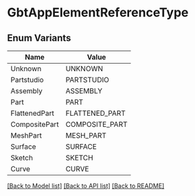 # GbtAppElementReferenceType

## Enum Variants

| Name | Value |
|---- | -----|
| Unknown | UNKNOWN |
| Partstudio | PARTSTUDIO |
| Assembly | ASSEMBLY |
| Part | PART |
| FlattenedPart | FLATTENED_PART |
| CompositePart | COMPOSITE_PART |
| MeshPart | MESH_PART |
| Surface | SURFACE |
| Sketch | SKETCH |
| Curve | CURVE |


[[Back to Model list]](../README.md#documentation-for-models) [[Back to API list]](../README.md#documentation-for-api-endpoints) [[Back to README]](../README.md)


